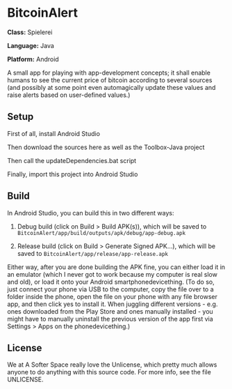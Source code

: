 # BitcoinAlert

**Class:** Spielerei

**Language:** Java

**Platform:** Android

A small app for playing with app-development concepts; it shall enable humans to see the current price of bitcoin according to several sources (and possibly at some point even automagically update these values and raise alerts based on user-defined values.)

## Setup

First of all, install Android Studio

Then download the sources here as well as the Toolbox-Java project

Then call the updateDependencies.bat script

Finally, import this project into Android Studio

## Build

In Android Studio, you can build this in two different ways:

1. Debug build (click on Build > Build APK(s)), which will be saved to
```BitcoinAlert/app/build/outputs/apk/debug/app-debug.apk```

2. Release build (click on Build > Generate Signed APK...), which will be saved to
```BitcoinAlert/app/release/app-release.apk```

Either way, after you are done building the APK fine, you can either load it in an emulator (which I never got to work because my computer is real slow and old), or load it onto your Android smartphonedevicething. (To do so, just connect your phone via USB to the computer, copy the file over to a folder inside the phone, open the file on your phone with any file browser app, and then click yes to install it. When juggling different versions - e.g. ones downloaded from the Play Store and ones manually installed - you might have to manually uninstall the previous version of the app first via Settings > Apps on the phonedevicething.)

## License

We at A Softer Space really love the Unlicense, which pretty much allows anyone to do anything with this source code.
For more info, see the file UNLICENSE.